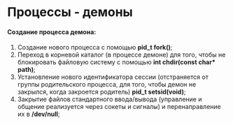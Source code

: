 # Процессы - демоны

#### Создание процесса демона:
  1. Создание нового процесса с помощью **pid_t fork()**;
  2. Переход в корневой каталог (в процессе демоне) для того, чтобы не блокировать файловую систему с помощью **int chdir(const char\* path)**;
  3. Установление нового идентификатора сессии (отстраняется от группы родительского процесса, для того, чтобы демон не закрылся, когда закроется родитель) **pid_t setsid(void)**;
  4. Закрытие файлов стандартного ввода/вывода (управление и общение реализуется через сокеты и сигналы) и перенаправление их в **/dev/null**;
